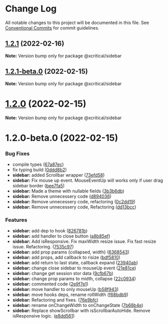 # Change Log

All notable changes to this project will be documented in this file.
See [Conventional Commits](https://conventionalcommits.org) for commit guidelines.

## [1.2.1](https://github.com/xcritical-software/xc-front-kit/compare/@xcritical/sidebar@1.2.1-beta.0...@xcritical/sidebar@1.2.1) (2022-02-16)

**Note:** Version bump only for package @xcritical/sidebar





## [1.2.1-beta.0](https://github.com/xcritical-software/xc-front-kit/compare/@xcritical/sidebar@1.2.0...@xcritical/sidebar@1.2.1-beta.0) (2022-02-15)

**Note:** Version bump only for package @xcritical/sidebar





# [1.2.0](https://github.com/xcritical-software/xc-front-kit/compare/@xcritical/sidebar@1.2.0-beta.0...@xcritical/sidebar@1.2.0) (2022-02-15)

**Note:** Version bump only for package @xcritical/sidebar





# 1.2.0-beta.0 (2022-02-15)


### Bug Fixes

* compile types ([67a87ec](https://github.com/xcritical-software/xc-front-kit/commit/67a87ecdec159e9f613a0836ee4189c508ef7f7e))
* fix typing build ([0ddd8b2](https://github.com/xcritical-software/xc-front-kit/commit/0ddd8b21b5e0057619fe1fb9be9fb5d79fd1c2ac))
* **sidebar:** added Scrollbar wrapper ([73efd58](https://github.com/xcritical-software/xc-front-kit/commit/73efd588d8272c0938bd3ce54b9fd3c907aedf6a))
* **sidebar:** Fix mouse up event. MouseEventUp will works only if user drag sidebar border ([bee7fa5](https://github.com/xcritical-software/xc-front-kit/commit/bee7fa5fe38abf0630eb36f9e32be69327df4487))
* **sidebar:** Made a theme with nullable fields ([3b3b6db](https://github.com/xcritical-software/xc-front-kit/commit/3b3b6dbcc08601c557a49102d10ad081dd1e595c))
* **sidebar:** Remove unnecessery code ([d894036](https://github.com/xcritical-software/xc-front-kit/commit/d89403664eb68085f007a387099bf6c3f79e846e))
* **sidebar:** Remove unnecessery code, refactoring ([0c2dd19](https://github.com/xcritical-software/xc-front-kit/commit/0c2dd19236eda3cec92e6330f7c47ca0f5acbd8e))
* **sidebar:** Remove unnecessery code, Refactoring ([dd13bcc](https://github.com/xcritical-software/xc-front-kit/commit/dd13bcc786d7d295bcfc713c8e412fc62e96301b))


### Features

* **sidebar:** add dep to hook ([826781b](https://github.com/xcritical-software/xc-front-kit/commit/826781b27547249f05936fec4f2ffe93dea52e8d))
* **sidebar:** add handler to close button ([a8b85ef](https://github.com/xcritical-software/xc-front-kit/commit/a8b85ef19128fa581318a7f9356235efa1cc8651))
* **sidebar:** Add isResponsive. Fix maxWidth resize issue. Fix fast resize issue. Refactoring. ([7535c97](https://github.com/xcritical-software/xc-front-kit/commit/7535c97f50a422fe1187407e90f1b0f60c4c558d))
* **sidebar:** add prop params {collapsed, width} ([6368543](https://github.com/xcritical-software/xc-front-kit/commit/6368543cb9d0598b153c59940bbb34bf9c58aa6f))
* **sidebar:** add props, add callback to risize ([bdf5810](https://github.com/xcritical-software/xc-front-kit/commit/bdf58100df984d67796ed3ad13c985c90750e040))
* **sidebar:** add return to last state, callback expand ([23940ab](https://github.com/xcritical-software/xc-front-kit/commit/23940abd4b55bdb42688a4fec49d74883a23bdb6))
* **sidebar:** change close sidebar to mouseUp event ([21e81ce](https://github.com/xcritical-software/xc-front-kit/commit/21e81cee88480c10f6ad21110789345652272528))
* **sidebar:** change get session stor data ([9cfb67b](https://github.com/xcritical-software/xc-front-kit/commit/9cfb67ba0f1fdae7f4fa0441635b1c493eafd177))
* **sidebar:** change prop params to midth, collapse ([22c0934](https://github.com/xcritical-software/xc-front-kit/commit/22c093461315b3ae970234e2a4e56844b5ad5840))
* **sidebar:** commented code ([2e9f7e1](https://github.com/xcritical-software/xc-front-kit/commit/2e9f7e1cda2142aab486eb1893ba93e0bff2bf06))
* **sidebar:** move handler to only mouseUp ([b58f943](https://github.com/xcritical-software/xc-front-kit/commit/b58f9437d1987f89cffbf0a151e5c3469f241c15))
* **sidebar:** move hooks deps, rename rollWidth ([f68bdb9](https://github.com/xcritical-software/xc-front-kit/commit/f68bdb9b90855eb83be6ef2df1ac9eabf47a6d0f))
* **sidebar:** Refactoring and fixes. ([76e9bfc](https://github.com/xcritical-software/xc-front-kit/commit/76e9bfc80fc76a8cfc4bb52fd244367b0cf94caa))
* **sidebar:** rename onChangeWidth to onChangeState ([7b68b4e](https://github.com/xcritical-software/xc-front-kit/commit/7b68b4ef9732e3012caa3ec1c7246a9d7ac26255))
* **sidebar:** Replace showScrollbar with isScrollbarAutoHide. Remove isResponsive logic. ([e8dd561](https://github.com/xcritical-software/xc-front-kit/commit/e8dd561b8ce4982410cedcbb62efa680e2901bce))
